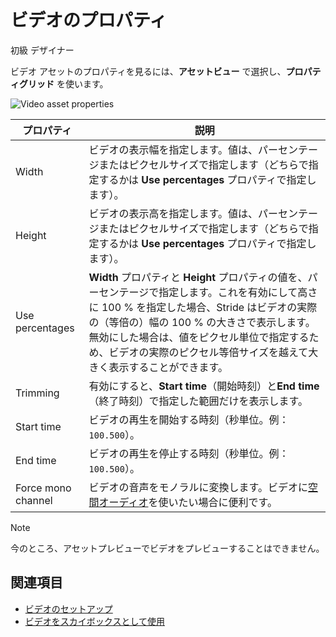 # ビデオのプロパティ
<!--
# Video properties
-->

<span class="badge text-bg-primary">初級</span>
<span class="badge text-bg-success">デザイナー</span>
<!--
<span class="badge text-bg-primary">Beginner</span>
<span class="badge text-bg-success">Designer</span>
-->

ビデオ アセットのプロパティを見るには、**アセットビュー** で選択し、**プロパティグリッド** を使います。
<!--
To view the properties of a video asset, select it in the **Asset View** and use the **Property Grid**.
-->

![Video asset properties](media/video-asset-properties.png)

| プロパティ | 説明
|-----------| -----------
| Width   | ビデオの表示幅を指定します。値は、パーセンテージまたはピクセルサイズで指定します（どちらで指定するかは **Use percentages** プロパティで指定します）。
| Height  | ビデオの表示高を指定します。値は、パーセンテージまたはピクセルサイズで指定します（どちらで指定するかは **Use percentages** プロパティで指定します）。
| Use percentages | **Width** プロパティと **Height** プロパティの値を、パーセンテージで指定します。これを有効にして高さに 100 % を指定した場合、Stride はビデオの実際の（等倍の）幅の 100 % の大きさで表示します。無効にした場合は、値をピクセル単位で指定するため、ビデオの実際のピクセル等倍サイズを越えて大きく表示することができます。
| Trimming | 有効にすると、**Start time**（開始時刻）と**End time**（終了時刻）で指定した範囲だけを表示します。
| Start time | ビデオの再生を開始する時刻（秒単位。例：`100.500`）。
| End time | ビデオの再生を停止する時刻（秒単位。例：`100.500`）。
| Force mono channel | ビデオの音声をモノラルに変換します。ビデオに[空間オーディオ](../audio/spatialized-audio.md)を使いたい場合に便利です。

<!--
|Property   | Description
|-----------| -----------
| Width   | Resize the video width. The value is in a percentage or actual pixel size depending on whether you select **Use percentages**.
| Height  | Resize the video height. The value is in a percentage or actual pixel size depending on whether you select **Use percentages**. 
| Use percentages | Use percentages for the video height and width. If enabled, and the height is set to 100%, Stride displays 100% of the video's actual width. If disabled, the height and width values use pixels, so you can stretch them beyond the video's actual size.
| Trimming | Display only the part of the video you define using the **Start** and **End** times
| Start time | The time to start playing the video from (in seconds, eg `100.500`)
| End time | The time to stop playing the video (in seconds, eg `100.500`)
| Force mono channel | Convert video audio to mono. This is useful when you want the video to use [spatialized audio](../audio/spatialized-audio.md).
-->

>[!Note]
>今のところ、アセットプレビューでビデオをプレビューすることはできません。

<!--
>>[!Note]
>Currently, you can't preview videos in the Asset Preview.
-->

## 関連項目
<!--
## See also
-->

* [ビデオのセットアップ](set-up-a-video.md)
* [ビデオをスカイボックスとして使用](use-a-video-as-a-skybox.md)

<!--
* [Set up a video](set-up-a-video.md)
* [Use a video as a skybox](use-a-video-as-a-skybox.md)
-->
